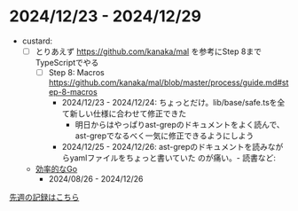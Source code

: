 # 2024/12/23 - 2024/12/29

- custard:
    - [ ] とりあえず <https://github.com/kanaka/mal> を参考にStep 8までTypeScriptでやる
        - [ ] Step 8: Macros <https://github.com/kanaka/mal/blob/master/process/guide.md#step-8-macros>
            - 2024/12/23 - 2024/12/24: ちょっとだけ。lib/base/safe.tsを全て新しい仕様に合わせて修正できた
                - 明日からはやっぱりast-grepのドキュメントをよく読んで、ast-grepでなるべく一気に修正できるようにしよう
            - 2024/12/25 - 2024/12/26: ast-grepのドキュメントを読みながらyamlファイルをちょっと書いていた
のが痛い。- 読書など:
    - [効率的なGo](https://www.oreilly.co.jp//books/9784814400539/)
        - 2024/08/26 - 2024/12/26

[先週の記録はこちら](https://github.com/igrep/daily-commits/blob/8f6a51c04cdc170271e7ae1247113dac886f189e/yesterday.md)
